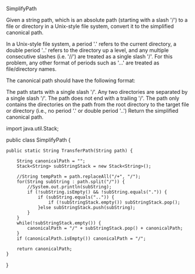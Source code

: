 SimplifyPath

Given a string path, which is an absolute path (starting with a slash '/') to a file or directory in a Unix-style file system, convert it to the simplified canonical path.

In a Unix-style file system, a period '.' refers to the current directory, a double period '..' refers to the directory up a level, and any multiple consecutive slashes (i.e. '//') are treated as a single slash '/'. For this problem, any other format of periods such as '...' are treated as file/directory names.

The canonical path should have the following format:

The path starts with a single slash '/'.
Any two directories are separated by a single slash '/'.
The path does not end with a trailing '/'.
The path only contains the directories on the path from the root directory to the target file or directory (i.e., no period '.' or double period '..')
Return the simplified canonical path.


import java.util.Stack;

public class SimplifyPath {

    public static String TransferPath(String path) {
        
        String canonicalPath = "";
        Stack<String> subStringStack = new Stack<String>();
        
        //String tempPath = path.replaceAll("/+", "/");
        for(String subString : path.split("/")) {
        	//System.out.println(subString);
        	if (!subString.isEmpty() && !subString.equals(".")) {
        		if (subString.equals("..")) {
        			if (!subStringStack.empty()) subStringStack.pop();
        		}else subStringStack.push(subString);
        	}
        }
        while(!subStringStack.empty()) {
        	canonicalPath = "/" + subStringStack.pop() + canonicalPath;
        }
        if (canonicalPath.isEmpty()) canonicalPath = "/";

        return canonicalPath;
    }

}
